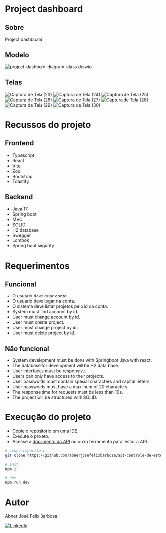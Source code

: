 # Project dashboard 

## Sobre

Project dashboard

## Modelo

![project-dashbord-diagram-class drawio](https://github.com/abnerjosefelixbarbosa/project-dashboard/assets/21656485/8ec513cc-51ba-4c3e-a36c-971a559d064d)

## Telas

![Captura de Tela (23)](https://github.com/abnerjosefelixbarbosa/cryptography/assets/21656485/df8ce7fa-982a-411e-8912-f9543dad2459)
![Captura de Tela (24)](https://github.com/abnerjosefelixbarbosa/cryptography/assets/21656485/7258a506-19d0-4058-93d5-0dc07e7599b8)
![Captura de Tela (25)](https://github.com/abnerjosefelixbarbosa/cryptography/assets/21656485/a27115b7-9468-424f-a10e-b96b1418585d)
![Captura de Tela (26)](https://github.com/abnerjosefelixbarbosa/cryptography/assets/21656485/e7ebac2d-c4f1-4555-a14b-6ca448743179)
![Captura de Tela (27)](https://github.com/abnerjosefelixbarbosa/cryptography/assets/21656485/cd895b14-a104-4bcb-b802-fa0a283e815f)
![Captura de Tela (28)](https://github.com/abnerjosefelixbarbosa/cryptography/assets/21656485/7fb6fa66-c8e5-48ff-ad62-4ab686ca9c2d)
![Captura de Tela (29)](https://github.com/abnerjosefelixbarbosa/cryptography/assets/21656485/87b7117b-c5ca-4a02-a9e9-9addee7dae9f)
![Captura de Tela (30)](https://github.com/abnerjosefelixbarbosa/cryptography/assets/21656485/46d41950-3180-4545-af07-0ea07d78cc28)

# Recussos do projeto

## Frontend

- Typescript
- React
- Vite
- Zod
- Bootstrap
- Toastify

## Backend

- Java 17
- Spring boot
- MVC
- SOLID
- H2 database
- Swegger
- Lombok
- Spring boot segurity

# Requerimentos 

## Funcional

- O usuário deve criar conta.
- O usuario deve logar na conta.
- O sistema deve listar projetos pelo id da conta.
- System must find account by id.
- User must change account by id.
- User must create project.
- User must change project by id.
- User must delete project by id.
  
## Não funcional

- System development must be done with Springboot Java with react.
- The database for development will be H2 data base.
- User interfaces must be responsive.
- Users can only have access to their projects.
- User passwords must contain special characters and capital letters.
- User passwords must have a maximum of 20 characters.
- The response time for requests must be less than 10s.
- The project will be structured with SOLID.

# Execução do projeto 

- Copie o repositorio em uma IDE.
- Execute o projeto.
- Acesse a [documento da API](http://localhost:8080/swagger-ui/index.html) ou outra ferramenta para testar a API.

```bash
# clone repository
git clone https://github.com/abnerjosefelixbarbosa/api-controle-de-estoque.git

# init
npm i

# dev
npm run dev
```

# Autor

Abner José Felix Barbosa

[![LinkedIn](https://img.shields.io/badge/LinkedIn-0077B5?style=for-the-badge&logo=linkedin&logoColor=white)](https://www.linkedin.com/in/abner-jose-feliz-barbosa/)
